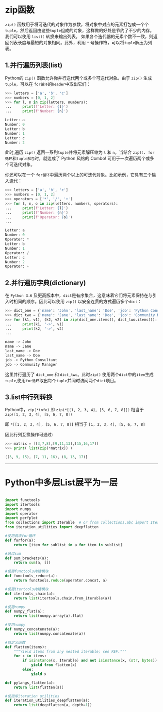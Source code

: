 # zip函数

`zip()` 函数用于将可迭代的对象作为参数，将对象中对应的元素打包成一个个`tuple`，然后返回由这些`tuple`组成的对象，这样做的好处是节约了不少的内存。
我们可以使用 `list()` 转换来输出列表。
如果各个迭代器的元素个数不一致，则返回列表长度与最短的对象相同。此外，利用 `*` 号操作符，可以将`tuple`解压为列表。

## 1.并行遍历列表(list)

Python的 `zip()` 函数允许你并行迭代两个或多个可迭代对象。由于 `zip()` 生成`tuple`，可以在 `for循环`的`header`中取出它们：

```python
>>> letters = ['a', 'b', 'c']
>>> numbers = [0, 1, 2]
>>> for l, n in zip(letters, numbers):
...     print(f'Letter: {l}')
...     print(f'Number: {n}')

Letter: a
Number: 0
Letter: b
Number: 1
Letter: c
Number: 2
```
此时,遍历 `zip()` 返回一系列`tuple`并将元素解压缩为 `l` 和 `n`。当结合 `zip()`、`for循环`和`tuple解包`时，就达成了 Python 风格的 Combo! 可用于一次遍历两个或多个可迭代对象。

你还可以在一个 `for循环`中遍历两个以上的可迭代对象。比如示例，它具有三个输入迭代：
```python
>>> letters = ['a', 'b', 'c']
>>> numbers = [0, 1, 2]
>>> operators = ['*', '/', '+']
>>> for l, n, o in zip(letters, numbers, operators):
...     print(f'Letter: {l}')
...     print(f'Number: {n}')
...     print(f'Operator: {o}')
...

Letter: a
Number: 0
Operator: *
Letter: b
Number: 1
Operator: /
Letter: c
Number: 2
Operator: +


```



## 2.并行遍历字典(dictionary)
在 `Python 3.6` 及更高版本中，`dict`是有序集合，这意味着它们将元素保持在与引入时相同的顺序。因此可以使用 `zip()` 以安全连贯的方式遍历多个`dict`：

```python
>>> dict_one = {'name': 'John', 'last_name': 'Doe', 'job': 'Python Consultant'}
>>> dict_two = {'name': 'Jane', 'last_name': 'Doe', 'job': 'Community Manager'}
>>> for (k1, v1), (k2, v2) in zip(dict_one.items(), dict_two.items()):
...     print(k1, '->', v1)
...     print(k2, '->', v2)
...

name -> John
name -> Jane
last_name -> Doe
last_name -> Doe
job -> Python Consultant
job -> Community Manager
```
这里并行遍历了 `dict_one` 和 `dict_two`。此时`zip()` 使用两个`dict`中的`item`生成`tuple`,使用`for循环`取出每个`tuple`并同时访问两个`dict`项目。


## 3.list中行列转换
Python中，`zip(*info)` 即 `zip(*[[1, 2, 3, 4], [5, 6, 7, 8]])` 相当于 `zip([1, 2, 3, 4], [5, 6, 7, 8])`

即 `*[[1, 2, 3, 4], [5, 6, 7, 8]]` 相当于 `[1, 2, 3, 4], [5, 6, 7, 8]`

因此行列互换操作可通过:

```python
>>> matrix = [[3,7,8],[9,11,13],[15,16,17]]
>>> print( list(zip(*matrix)) )

[(3, 9, 15), (7, 11, 16), (8, 13, 17)]

```


---


# Python中多层List展平为一层
```python

import functools
import itertools
import numpy
import operator
import perfplot
from collections import Iterable  # or from collections.abc import Iterable
from iteration_utilities import deepflatten

#使用两次for循环
def forfor(a):
    return [item for sublist in a for item in sublist]

#通过sum
def sum_brackets(a):
    return sum(a, [])

#使用functools內建模块
def functools_reduce(a):
    return functools.reduce(operator.concat, a)

#使用itertools內建模块
def itertools_chain(a):
    return list(itertools.chain.from_iterable(a))

#使用numpy
def numpy_flat(a):
    return list(numpy.array(a).flat)

#使用numpy
def numpy_concatenate(a):
    return list(numpy.concatenate(a))

#自定义函数
def flatten(items):
    """Yield items from any nested iterable; see REF."""
    for x in items:
        if isinstance(x, Iterable) and not isinstance(x, (str, bytes)):
            yield from flatten(x)
        else:
            yield x

def pylangs_flatten(a):
    return list(flatten(a))

#使用库iteration_utilities
def iteration_utilities_deepflatten(a):
    return list(deepflatten(a, depth=1))

```

